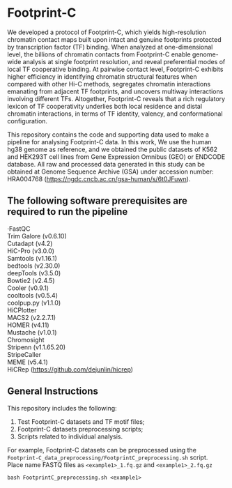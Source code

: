 # Footprint-C
We developed a protocol of Footprint-C, which yields high-resolution chromatin contact maps built upon intact and genuine footprints protected by transcription factor (TF) binding. When analyzed at one-dimensional level, the billions of chromatin contacts from Footprint-C enable genome-wide analysis at single footprint resolution, and reveal preferential modes of local TF cooperative binding. At pairwise contact level, Footprint-C exhibits higher efficiency in identifying chromatin structural features when compared with other Hi-C methods, segregates chromatin interactions emanating from adjacent TF footprints, and uncovers multiway interactions involving different TFs. Altogether, Footprint-C reveals that a rich regulatory lexicon of TF cooperativity underlies both local residence and distal chromatin interactions, in terms of TF identity, valency, and conformational configuration.

This repository contains the code and supporting data used to make a pipeline for analysing Footprint-C data. In this work, We use the human hg38 genome as reference, and we obtained the public datasets of K562 and HEK293T cell lines from Gene Expression Omnibus (GEO) or ENDCODE database. All raw and processed data generated in this study can be obtained at Genome Sequence Archive (GSA) under accession number: HRA004768 (https://ngdc.cncb.ac.cn/gsa-human/s/6t0JFuwn).

## The following software prerequisites are required to run the pipeline

·FastQC  
Trim Galore (v0.6.10)  
Cutadapt (v4.2)  
HiC-Pro (v3.0.0)  
Samtools (v1.16.1)  
bedtools (v2.30.0)  
deepTools (v3.5.0)  
Bowtie2 (v2.4.5)  
Cooler (v0.9.1)  
cooltools (v0.5.4)  
coolpup.py (v1.1.0)  
HiCPlotter  
MACS2 (v2.2.7.1)  
HOMER (v4.11)  
Mustache (v1.0.1)  
Chromosight  
Stripenn (v1.1.65.20)  
StripeCaller  
MEME (v5.4.1)  
HiCRep (https://github.com/dejunlin/hicrep)  

## General Instructions
This repository includes the following:
1. Test Footprint-C datasets and TF motif files;
2. Footprint-C datasets preprocessing scripts;
3. Scripts related to individual analysis.


For example, Footprint-C datasets can be preprocessed using the ```Footprint-C_data_preprocessing/FootprintC_preprocessing.sh``` script.  
Place name FASTQ files as ```<example1>_1.fq.gz``` and ```<example1>_2.fq.gz```
```
bash FootprintC_preprocessing.sh <example1>
```
